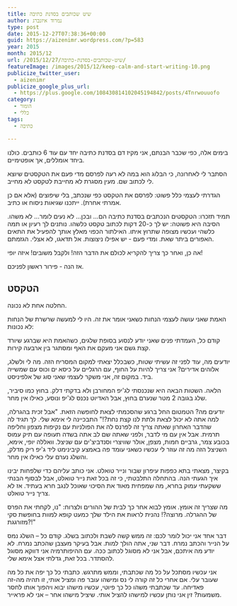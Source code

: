 ```yaml
---
title: שיט שכותבים בסדנת כתיבה
author: נמרוד איזנברג
type: post
date: 2015-12-27T07:38:36+00:00
guid: https://aizenimr.wordpress.com/?p=583
year: 2015
month: 2015/12
url: /2015/12/27/שיט-שכותבים-בסדנת-כתיבה/
featureImage: /images/2015/12/keep-calm-and-start-writing-10.png
publicize_twitter_user:
  - aizenimr
publicize_google_plus_url:
  - https://plus.google.com/108430814102045194842/posts/4Tnrwouuofo
category:
  - הומור
  - כללי
tags:
  - כתיבה

---
```

בימים אלה, כפי שכבר הבנתם, אני מקיז דם בסדנת כתיבה יחד עם עוד 6 כותבים. כולנו ביחד אומללים, אך אופטימיים.

הסתבר לי לאחרונה, כי הבלוג הוא במה לא רעה לפרסם מדי פעם את הטקסטים שיוצא לי לכתוב שם. מעין מסגרת לא מחייבת לטקסט לא מחייב.

הגדרתי לעצמי כלל פשוט: לפרסם את הטקסט כפי שנכתב, בלי שיפוצים (אלא אם כן אמרתי אחרת). ייתכנו שגיאות ניסוח או כתיב.

תמיד תזכרו: הטקסטים הנכתבים בסדנת כתיבה הם... ובכן... לא נעים לומר... לא משהו. הסיבה היא פשוטה: יש לך כ-20 דקות לכתוב טקסט כלשהו. נותנים לך רעיון או תמה כלשהי ועכשיו מצופה שתרוץ איתו. האילתור הכפוי מאלץ אותך להפעיל את התאים האפורים ביתר שאת. ומדי פעם - יש אפילו ניצוצות. אל תדאגו, לא אצלי. הגזמתם.

אה כן, ואחר כך צריך להקריא לכולם את הדבר הזה! ולקבל משובים! איזה יופי!

אז הנה - פירור ראשון לפניכם.

## הטקסט

החלטה אחת לא נכונה.

האמת שאני עושה לעצמי הנחות כשאני אומר את זה. היו לי למעשה שרשרת של הנחות לא נכונות:

קודם כל, העמדתי פנים שאני יודע לנסוע בסופת שלגים, כשהאמת היא שברגע שיורד קצת גשם אני מעקם את האף ומסתגר בין ארבעה קירות.

יודעים מה, עוד לפני זה עשיתי שטות, כשבכלל יצאתי למקום המסריח הזה. מה לי ולשלג, אלוהים אדירים? אני צריך להיות על החוף, עם הרגליים על כיסא ים וכוס עם שמשייה ביד. במקום זה, אני משקר לעצמי שאני סוג של אלפיניסט.

הלאה. השטות הבאה היא שנכנסתי לג'יפ המחורבן ולא בדקתי דלק. בחוץ כמו סיביר, שלג בגובה 2 מטר שנערם בחוץ, אבל האדיוט נכנס לג'יפ ונוסע, כאילו אין מחר.

יודעים מה? הטמטום החל ברגע שהסכמתי לצאת לחופשה הזאת. "אבל זכית בהגרלה, למה אתה לא יכול לצאת ולתת לנו קצת נחת?!" התבכיינה לי אימא שלי. לך תגיד לה שהדבר האחרון שאתה צריך זה לפרנס לה את הפולניות עם נקיפות מצפון וחליפה תרמית. אבל אין עם מי לדבר, ולפני שאתה שם לב אתה בשדה תעופה עם תיק עמוס בכובע צמר, גרביים חמות, מצפן, אולר שוויצרי וסנדביצ'ים עם שניצל. וואללה יופי, אימא, השניצל הזה מה זה עוזר לי עכשיו כשאני עומד פה באמצע קיבינימט ליד ג'יפ ריק מדלק, והשלג נערם עלי כאילו אין מחר.

בקיצר, מצאתי בתא כפפות עיפרון שבור ונייר טואלט. אני כותב עליהם כדי שלפחות יבינו איך הגעתי הנה. בהתחלה התלבטתי, כי זה בכל זאת נייר טואלט, אבל לבסוף הבנתי ששקעתי עמוק בחרא, מה שמפחית מאוד את הסיכוי שאוכל לנגב חרא בעתיד. אז לא צריך נייר טואלט.

מה שצריך זה אומץ. אומץ לבוא אחר כך לבית של ההורים ולצרוח: "נו, לקחתי את הפרס של ההגרלה. מרוצה?! נהנית לראות את הילד שלך כמעט קופא למוות בחופשת סקי מזורגגת?!"

דבר אחד אני יכול לומר לכם: זה ממש קשה לשבת ולכתוב בשלג. קודם כל – השלג נמס על הנייר והכתב נמרח. דבר שני, אתה הולך למות. אבל בעיקר מעצבן שהכתב נמרח. לא יודע מה איתכם, אבל אני לא מסוגל לכתוב ככה. עם ההיפותרמיה אני דווקא מסוגל להסתדר. בכל זאת, גדלתי אצל אימא שלי.

אני עכשיו מסתכל על כל מה שכתבתי, וממש מתרגש. כתבתי כל כך יפה את כל מה שעובר עלי. אם אחרי כל זה קורה לי נס ומישהו עובר פה ומציל אותי, זו תהיה מה-זה פאדיחה. עד שכתבתי משהו כל כך פיוטי, עכשיו מישהו יבוא ויהפוך אותו לחסר משמעות? זין אני נותן עכשיו למישהו להציל אותי. שיציל מישהו אחר – אני לא פראייר.